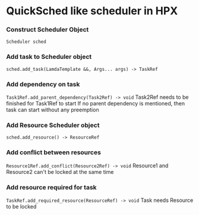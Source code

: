 # QuickSched like scheduler in HPX

### Construct Scheduler Object
`Scheduler sched`

### Add task to Scheduler object
`sched.add_task(LamdaTemplate &&, Args... args) -> TaskRef`

### Add dependency on task
`Task1Ref.add_parent_dependency(Task2Ref) -> void`
Task2Ref needs to be finished for Task1Ref to start
If no parent dependency is mentioned, then task can start without any preemption

### Add Resource Scheduler object
`sched.add_resource() -> ResourceRef`

### Add conflict between resources
`Resource1Ref.add_conflict(Resource2Ref) -> void`
Resource1 and Resource2 can't be locked at the same time

### Add resource required for task
`TaskRef.add_required_resource(ResourceRef) -> void`
Task needs Resource to be locked

